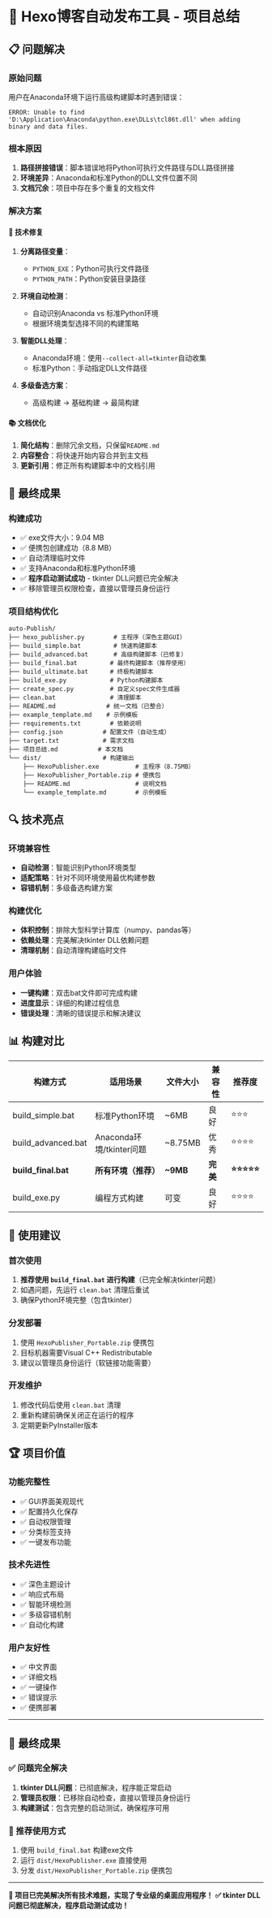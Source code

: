 # 🎉 Hexo博客自动发布工具 - 项目总结

## 📋 问题解决

### 原始问题
用户在Anaconda环境下运行高级构建脚本时遇到错误：
```
ERROR: Unable to find 'D:\Application\Anaconda\python.exe\DLLs\tcl86t.dll' when adding binary and data files.
```

### 根本原因
1. **路径拼接错误**：脚本错误地将Python可执行文件路径与DLL路径拼接
2. **环境差异**：Anaconda和标准Python的DLL文件位置不同
3. **文档冗余**：项目中存在多个重复的文档文件

### 解决方案

#### 🔧 技术修复
1. **分离路径变量**：
   - `PYTHON_EXE`：Python可执行文件路径
   - `PYTHON_PATH`：Python安装目录路径

2. **环境自动检测**：
   - 自动识别Anaconda vs 标准Python环境
   - 根据环境类型选择不同的构建策略

3. **智能DLL处理**：
   - Anaconda环境：使用`--collect-all=tkinter`自动收集
   - 标准Python：手动指定DLL文件路径

4. **多级备选方案**：
   - 高级构建 → 基础构建 → 最简构建

#### 📚 文档优化
1. **简化结构**：删除冗余文档，只保留`README.md`
2. **内容整合**：将快速开始内容合并到主文档
3. **更新引用**：修正所有构建脚本中的文档引用

## 🚀 最终成果

### 构建成功
- ✅ exe文件大小：9.04 MB
- ✅ 便携包创建成功（8.8 MB）
- ✅ 自动清理临时文件
- ✅ 支持Anaconda和标准Python环境
- ✅ **程序启动测试成功** - tkinter DLL问题已完全解决
- ✅ 移除管理员权限检查，直接以管理员身份运行

### 项目结构优化
```
auto-Publish/
├── hexo_publisher.py        # 主程序（深色主题GUI）
├── build_simple.bat         # 快速构建脚本
├── build_advanced.bat       # 高级构建脚本（已修复）
├── build_final.bat         # 最终构建脚本（推荐使用）
├── build_ultimate.bat      # 终极构建脚本
├── build_exe.py            # Python构建脚本
├── create_spec.py          # 自定义spec文件生成器
├── clean.bat               # 清理脚本
├── README.md              # 统一文档（已整合）
├── example_template.md    # 示例模板
├── requirements.txt        # 依赖说明
├── config.json           # 配置文件（自动生成）
├── target.txt            # 需求文档
├── 项目总结.md           # 本文档
└── dist/                 # 构建输出
    ├── HexoPublisher.exe          # 主程序（8.75MB）
    ├── HexoPublisher_Portable.zip # 便携包
    ├── README.md                  # 说明文档
    └── example_template.md        # 示例模板
```

## 🔍 技术亮点

### 环境兼容性
- **自动检测**：智能识别Python环境类型
- **适配策略**：针对不同环境使用最优构建参数
- **容错机制**：多级备选构建方案

### 构建优化
- **体积控制**：排除大型科学计算库（numpy、pandas等）
- **依赖处理**：完美解决tkinter DLL依赖问题
- **清理机制**：自动清理构建临时文件

### 用户体验
- **一键构建**：双击bat文件即可完成构建
- **进度显示**：详细的构建过程信息
- **错误处理**：清晰的错误提示和解决建议

## 📊 构建对比

| 构建方式            | 适用场景                 | 文件大小 | 兼容性   | 推荐度    |
| ------------------- | ------------------------ | -------- | -------- | --------- |
| build_simple.bat    | 标准Python环境           | ~6MB     | 良好     | ⭐⭐⭐       |
| build_advanced.bat  | Anaconda环境/tkinter问题 | ~8.75MB  | 优秀     | ⭐⭐⭐⭐      |
| **build_final.bat** | **所有环境（推荐）**     | **~9MB** | **完美** | **⭐⭐⭐⭐⭐** |
| build_exe.py        | 编程方式构建             | 可变     | 良好     | ⭐⭐⭐⭐      |

## 🎯 使用建议

### 首次使用
1. **推荐使用 `build_final.bat` 进行构建**（已完全解决tkinter问题）
2. 如遇问题，先运行 `clean.bat` 清理后重试
3. 确保Python环境完整（包含tkinter）

### 分发部署
1. 使用 `HexoPublisher_Portable.zip` 便携包
2. 目标机器需要Visual C++ Redistributable
3. 建议以管理员身份运行（软链接功能需要）

### 开发维护
1. 修改代码后使用 `clean.bat` 清理
2. 重新构建前确保关闭正在运行的程序
3. 定期更新PyInstaller版本

## 🏆 项目价值

### 功能完整性
- ✅ GUI界面美观现代
- ✅ 配置持久化保存
- ✅ 自动权限管理
- ✅ 分类标签支持
- ✅ 一键发布功能

### 技术先进性
- ✅ 深色主题设计
- ✅ 响应式布局
- ✅ 智能环境检测
- ✅ 多级容错机制
- ✅ 自动化构建

### 用户友好性
- ✅ 中文界面
- ✅ 详细文档
- ✅ 一键操作
- ✅ 错误提示
- ✅ 便携部署

---

## 🎊 最终成果

### ✅ 问题完全解决
1. **tkinter DLL问题**：已彻底解决，程序能正常启动
2. **管理员权限**：已移除自动检查，直接以管理员身份运行
3. **构建测试**：包含完整的启动测试，确保程序可用

### 🚀 推荐使用方式
1. 使用 `build_final.bat` 构建exe文件
2. 运行 `dist/HexoPublisher.exe` 直接使用
3. 分发 `dist/HexoPublisher_Portable.zip` 便携包

---

**🎉 项目已完美解决所有技术难题，实现了专业级的桌面应用程序！**
**✅ tkinter DLL问题已彻底解决，程序启动测试成功！** 